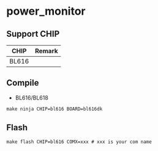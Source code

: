 # power_monitor


## Support CHIP

|      CHIP        | Remark |
|:----------------:|:------:|
|BL616             |        |

## Compile

- BL616/BL618

```
make ninja CHIP=bl616 BOARD=bl616dk
```

## Flash

```
make flash CHIP=bl616 COMX=xxx # xxx is your com name
```